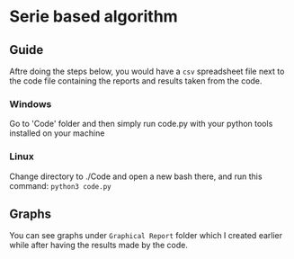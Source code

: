 # Serie based algorithm
## Guide
Aftre doing the steps below, you would have a `csv` spreadsheet file next to the code file containing the reports and results taken from the code.
### Windows
Go to 'Code' folder and then simply run code.py with your python tools installed on your machine
### Linux
Change directory to ./Code and open a new bash there, and run this command: `python3 code.py`
## Graphs
You can see graphs under `Graphical Report` folder which I created earlier while after having the results made by the code.